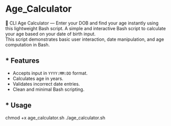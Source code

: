 # Age_Calculator
🧮 CLI Age Calculator — Enter your DOB and find your age instantly using this lightweight Bash script.
A simple and interactive Bash script to calculate your age based on your date of birth input.  
This script demonstrates basic user interaction, date manipulation, and age computation in Bash.

## * Features

- Accepts input in `YYYY:MM:DD` format.
- Calculates age in years.
- Validates incorrect date entries.
- Clean and minimal Bash scripting.

## * Usage
chmod +x age_calculator.sh
./age_calculator.sh

